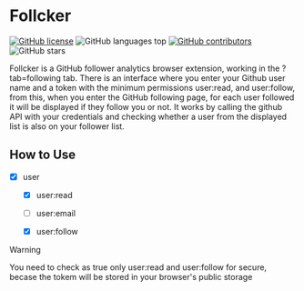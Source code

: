 # Follcker

[![GitHub license](https://img.shields.io/github/license/daniel-alvarenga/Follcker)](vitorcarvalho67/Boot/blob/master/LICENSE)
![GitHub languages top](https://img.shields.io/github/languages/top/daniel-alvarenga/Follcker)
[![GitHub contributors](https://img.shields.io/github/contributors/daniel-alvarenga/Follcker)](https://github.com/daniel-alvarenga/Follcker/graphs/contributors)
![GitHub stars](https://img.shields.io/github/stars/daniel-alvarenga/Follcker)

Follcker is a GitHub follower analytics browser extension, working in the ?tab=following tab. There is an interface where you enter your Github user name and a token with the minimum permissions user:read, and user:follow, from this, when you enter the GitHub following page, for each user followed it will be displayed if they follow you or not.
It works by calling the github API with your credentials and checking whether a user from the displayed list is also on your follower list.

## How to Use

[^1]: Create a GitHub token [here](https://github.com/settings/apps)
  The permissions would be like:
  - [x] user
    - [x] user:read 
    - [ ] user:email 
    - [x] user:follow 


[^2]: Open the extension popup in your browser extensions tab and save your user name and your created token
![image](https://github.com/user-attachments/assets/a23a220c-6e37-4f04-b2c1-84d36f89c3e4)

[^3]: Certify the extension is ON


>[!warning]
>You need to check as true only user:read and user:follow for secure, becase the tokem will be stored in your browser's public storage
